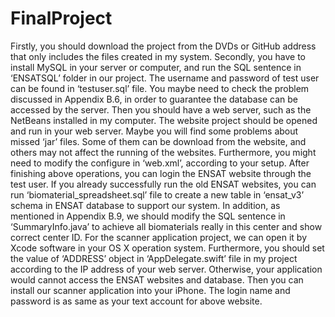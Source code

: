 # FinalProject
Firstly, you should download the project from the DVDs or GitHub address that only includes the files created in my system. 
Secondly, you have to install MySQL in your server or computer, and run the SQL sentence in ‘ENSATSQL’ folder in our project. The username and password of test user can be found in ‘testuser.sql’ file. You maybe need to check the problem discussed in Appendix B.6, in order to guarantee the database can be accessed by the server. 
Then you should have a web server, such as the NetBeans installed in my computer. The website project should be opened and run in your web server. Maybe you will find some problems about missed ‘jar’ files. Some of them can be download from the website, and others may not affect the running of the websites. Furthermore, you might need to modify the configure in ‘web.xml’, according to your setup. 
After finishing above operations, you can login the ENSAT website through the test user. 
If you already successfully run the old ENSAT websites, you can run ‘biomaterial_spreadsheet.sql’ file to create a new table in ‘ensat_v3’ schema in ENSAT database to support our system. In addition, as mentioned in Appendix B.9, we should modify the SQL sentence in ‘SummaryInfo.java’ to achieve all biomaterials really in this center and show correct center ID. 
For the scanner application project, we can open it by Xcode software in your OS X operation system. Furthermore, you should set the value of ‘ADDRESS’ object in ‘AppDelegate.swift’ file in my project according to the IP address of your web server. Otherwise, your application would cannot access the ENSAT websites and database. Then you can install our scanner application into your iPhone. The login name and password is as same as your text account for above website. 
